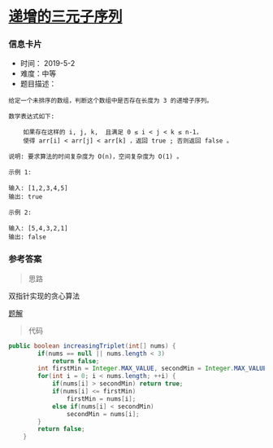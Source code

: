 # [递增的三元子序列](https://leetcode-cn.com/problems/increasing-triplet-subsequence/)

### 信息卡片

- 时间： 2019-5-2
- 难度：中等
- 题目描述：

```
给定一个未排序的数组，判断这个数组中是否存在长度为 3 的递增子序列。

数学表达式如下:

    如果存在这样的 i, j, k,  且满足 0 ≤ i < j < k ≤ n-1，
    使得 arr[i] < arr[j] < arr[k] ，返回 true ; 否则返回 false 。

说明: 要求算法的时间复杂度为 O(n)，空间复杂度为 O(1) 。

示例 1:

输入: [1,2,3,4,5]
输出: true

示例 2:

输入: [5,4,3,2,1]
输出: false
```





### 参考答案

> 思路

双指针实现的贪心算法 

[题解](https://leetcode-cn.com/problems/increasing-triplet-subsequence/solution/java-xian-xing-tan-xin-by-chenhl/)



> 代码

```java
public boolean increasingTriplet(int[] nums) {
        if(nums == null || nums.length < 3)
            return false;
        int firstMin = Integer.MAX_VALUE, secondMin = Integer.MAX_VALUE;
        for(int i = 0; i < nums.length; ++i) {
            if(nums[i] > secondMin) return true;
            if(nums[i] <= firstMin)
                firstMin = nums[i];
            else if(nums[i] < secondMin)
                secondMin = nums[i];
        }
        return false;
    }
```



